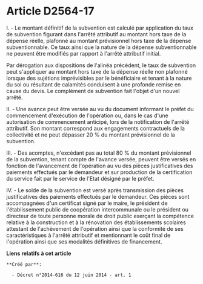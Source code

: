 # Article D2564-17

I. - Le montant définitif de la subvention est calculé par application du taux de subvention figurant dans l'arrêté
attributif au montant hors taxe de la dépense réelle, plafonné au montant prévisionnel hors taxe de la dépense
subventionnable. Ce taux ainsi que la nature de la dépense subventionnable ne peuvent être modifiés par rapport à l'arrêté
attributif initial. 

Par dérogation aux dispositions de l'alinéa précédent, le taux de subvention peut s'appliquer au montant hors taxe de la
dépense réelle non plafonné lorsque des sujétions imprévisibles par le bénéficiaire et tenant à la nature du sol ou résultant
de calamités conduisent à une profonde remise en cause du devis. Le complément de subvention fait l'objet d'un nouvel
arrêté. 

II. - Une avance peut être versée au vu du document informant le préfet du commencement d'exécution de l'opération ou, dans
le cas d'une autorisation de commencement anticipé, lors de la notification de l'arrêté attributif. Son montant correspond
aux engagements contractuels de la collectivité et ne peut dépasser 20 % du montant prévisionnel de la subvention. 

III. - Des acomptes, n'excédant pas au total 80 % du montant prévisionnel de la subvention, tenant compte de l'avance versée,
peuvent être versés en fonction de l'avancement de l'opération au vu des pièces justificatives des paiements effectués par le
demandeur et sur production de la certification du service fait par le service de l'Etat désigné par le préfet. 

IV. - Le solde de la subvention est versé après transmission des pièces justificatives des paiements effectués par le
demandeur. Ces pièces sont accompagnées d'un certificat signé par le maire, le président de l'établissement public de
coopération intercommunale ou le président ou directeur de toute personne morale de droit public exerçant la compétence
relative à la construction et à la rénovation des établissements scolaires attestant de l'achèvement de l'opération ainsi que
la conformité de ses caractéristiques à l'arrêté attributif et mentionnant le coût final de l'opération ainsi que ses
modalités définitives de financement.

**Liens relatifs à cet article**

	**Créé par**:

	  - Décret n°2014-616 du 12 juin 2014 - art. 1
